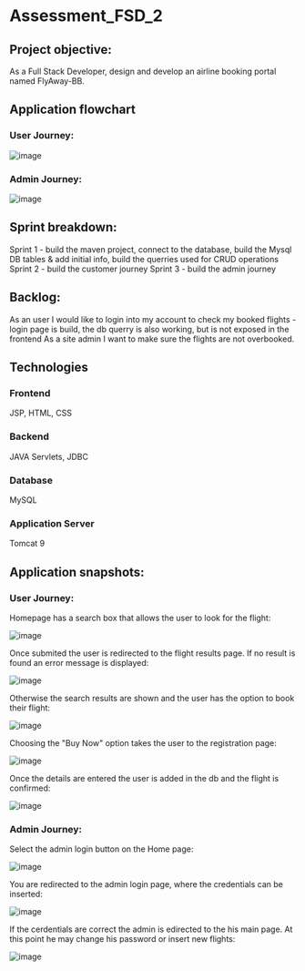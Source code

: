 # Assessment_FSD_2
## Project objective: 
As a Full Stack Developer, design and develop an airline booking portal named FlyAway-BB.

## Application flowchart

### User Journey:

![image](https://user-images.githubusercontent.com/122267768/234853283-62d5dd67-9235-4d6c-9311-d4169d08f9f9.png)

### Admin Journey:

![image](https://user-images.githubusercontent.com/122267768/234855981-25865f6b-ca71-4c1f-8bc4-79cb1626db2e.png)

## Sprint breakdown:
Sprint 1 - build the maven project, connect to the database, build the Mysql DB tables & add initial info, build the querries used for CRUD operations
Sprint 2 - build the customer journey
Sprint 3 - build the admin journey

## Backlog:
As an user I would like to login into my account to check my booked flights - login page is build, the db querry is also working, but is not exposed in the frontend
As a site admin I want to make sure the flights are not overbooked.

## Technologies
### Frontend 
JSP, HTML, CSS
### Backend 
JAVA Servlets, JDBC
### Database 
MySQL
### Application Server 
Tomcat 9

## Application snapshots:
### User Journey:
Homepage has a search box that allows the user to look for the flight:

![image](https://user-images.githubusercontent.com/122267768/234858786-f1233188-c3f4-4ecd-9b5b-9c644dc8a899.png)

Once submited the user is redirected to the flight results page. If no result is found an error message is displayed:

![image](https://user-images.githubusercontent.com/122267768/234860580-2dbf664a-9d89-4c26-9874-0b58fe14a8fd.png)

Otherwise the search results are shown and the user has the option to book their flight:

![image](https://user-images.githubusercontent.com/122267768/234860747-04ac337f-e687-44f4-827e-a24b9472e703.png)

Choosing the "Buy Now" option takes the user to the registration page:

![image](https://user-images.githubusercontent.com/122267768/234861778-fd16506e-b63a-4d6c-b840-20a4f049fbe4.png)

Once the details are entered the user is added in the db and the flight is confirmed:

![image](https://user-images.githubusercontent.com/122267768/234862049-6f55bf6d-9665-4ea7-8f31-9881aa8a850a.png)


### Admin Journey:

Select the admin login button on the Home page:

![image](https://user-images.githubusercontent.com/122267768/234865137-085032ab-2985-4933-9449-809c7d3b230b.png)

You are redirected to the admin login page, where the credentials can be inserted:

![image](https://user-images.githubusercontent.com/122267768/234865988-ca0a590f-07c5-48d5-aae8-61d59c31bb83.png)

If the cerdentials are correct the admin is edirected to the his main page. At this point he may change his password or insert new flights:

![image](https://user-images.githubusercontent.com/122267768/234866513-35c6c903-8be1-412c-b762-b94b837338bc.png)


